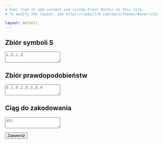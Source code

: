 ```yaml
---
# Feel free to add content and custom Front Matter to this file.
# To modify the layout, see https://jekyllrb.com/docs/themes/#overriding-theme-defaults

layout: default
---
```


<div class="app-container">
  <h2>Zbiór symboli S</h2>
  <div class="input-section">
    <textarea id="symbols" placeholder="a,b,c,d"></textarea>
    <div id="error-symbols" class="error-message" style="display: none;"></div>
  </div>

  <h2>Zbiór prawdopodobieństw</h2>
  <div class="input-section">
    <textarea id="probabilities" placeholder="0.1,0.2,0.3,0.4"></textarea>
    <div id="error-probabilities" class="error-message" style="display: none;"></div>
  </div>

  <h2>Ciąg do zakodowania</h2>
  <div class="input-section">
    <textarea id="sequence" placeholder="abc"></textarea>
    <div id="error-sequence" class="error-message" style="display: none;"></div>
  </div>

  <button id="submit-button" class="btn">Zatwierdź</button>

  <div id="error-message" class="error" style="display: none;"></div>

  <div id="result-section" style="display: none; text-align: center;">
    <h2>WYNIK</h2>
  
  <div style="margin: 20px 0;">
    <h3>Zapis binarny</h3>
    <div id="binary-result" class="result-box"></div>
    <div style="margin-top: 10px; display: inline-block;">
          Precyzja: 
          <input id="binary-precision" type="number" min="1" max="32" value="8" style="width: 50px; text-align: center;" />
          bitów
    </div>
  </div>
    
  <div style="margin: 20px 0;">
      <h3>Zapis dziesiętny</h3>
      <div id="decimal-result" class="result-box"></div>
  </div>
    
  <button id="step-by-step-button" class="btn">Krok po kroku</button>
  <div id="steps-section" style="margin-top: 20px;"></div>
  </div>
</div>

